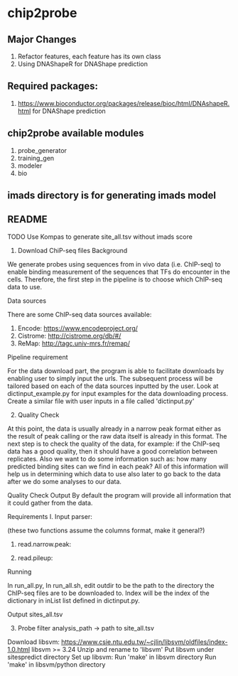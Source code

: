 # chip2probe

## Major Changes
1. Refactor features, each feature has its own class
2. Using DNAShapeR for DNAShape prediction

## Required packages:
1. https://www.bioconductor.org/packages/release/bioc/html/DNAshapeR.html for DNAShape prediction


## chip2probe available modules
1. probe_generator
2. training_gen
3. modeler
4. bio

## imads directory is for generating imads model

## README

TODO
Use Kompas to generate site_all.tsv without imads score

1. Download ChiP-seq files
Background

We generate probes using sequences from in vivo data (i.e. ChIP-seq) to enable binding measurement of the sequences that TFs do encounter in the cells. Therefore, the first step in the pipeline is to choose which ChIP-seq data to use.

Data sources

There are some ChIP-seq data sources available:
1. Encode: https://www.encodeproject.org/
2. Cistrome: http://cistrome.org/db/#/
3. ReMap: http://tagc.univ-mrs.fr/remap/

Pipeline requirement

For the data download part, the program is able to facilitate downloads by enabling user to simply input the urls. The subsequent process will be tailored based on each of the data sources inputted by the user. Look at dictinput_example.py for input examples for the data downloading process. Create a similar file with user inputs in a file called 'dictinput.py'

2. Quality Check

At this point, the data is usually already in a narrow peak format either as the result of peak calling or the raw data itself is already in this format. The next step is to check the quality of the data, for example: if the ChIP-seq data has a good quality, then it should have a good correlation between replicates. Also we want to do some information such as: how many predicted binding sites can we find in each peak? All of this information will help us in determining which data to use also later to go back to the data after we do some analyses to our data.

Quality Check Output
By default the program will provide all information that it could gather from the data.

Requirements
I. Input parser:

(these two functions assume the columns format, make it general?)

1. read.narrow.peak:

2. read.pileup:

Running

In run_all.py,
In run_all.sh, edit outdir to be the path to the directory the ChIP-seq files are to be downloaded to. Index will be the index of the dictionary in inList list defined in dictinput.py.

Output
sites_all.tsv

3. Probe filter
analysis_path -> path to site_all.tsv

Download libsvm:
https://www.csie.ntu.edu.tw/~cjlin/libsvm/oldfiles/index-1.0.html
libsvm >= 3.24
Unzip and rename to 'libsvm'
Put libsvm under sitespredict directory
Set up libsvm:
Run 'make' in libsvm directory
Run 'make' in libsvm/python directory
